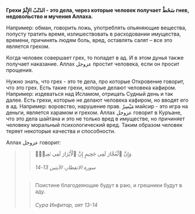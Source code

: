 **Грехи الذَنْبٌ الإِثْمٌ - это дела, через которые человек получает سَخَطٌ гнев, недовольство
и мучения Аллаха.**

Например: обман, говорить ложь, употреблять опьяняющие вещества, попусту тратить
время, излишествовать в расходовании имущества, времени, причинять людям
боль, вред, оставлять салят – все это является грехом. 

Когда человек совершает грех, то попадет в ад. И в этом дунья также
получает наказание. Аллах عزوجل простит человека, если он просит
прощения. 

Нужно знать, что грех - это те дела, про которые Откровение говорит, что
это грех. Есть такие грехи, которые делают человека кафиром. Например:
издеваться над Исламом, отрицать Судный день и так далее. Есть грехи,
которые не делают человека кафиром, но вводят его в ад. Например:
воровство, нарушение прав. مَيْسِرٌ майсир - это игра на деньги, является
харамом и грехом. Аллах عزوجل говорит в Куръане, что это дела шайтана и
это не только вред в имуществе, но причиняет человеку моральный
психологический вред. Таким образом человек теряет некоторые качества и
способности. 

Аллах عزوجل говорит:

>> وَإِنَّ ٱلْفُجَّارَ لَفِى جَحِيمٍ إِنَّ ٱلْأَبْرَارَ لَفِى نَعِيمٍۢ
>>
>> ###### سورة الانفطار، الآيتين 13-14
>
>> Поистине благодеяющие будут в раю, и грешники будут в аду.
>>
>> ###### Сура Инфитар, аят 13-14